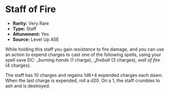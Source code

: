 
# Staff of Fire

* **Rarity:** Very Rare
* **Type:** Staff
* **Attunement:** Yes
* **Source:** Level Up A5E


While holding this staff you gain _resistance_  to fire damage, and you can use an action to expend charges to cast one of the following spells, using your spell save DC: __burning hands_ (1 charge), __fireball_ (3 charges), _wall of fire_  (4 charges).

The staff has 10 charges and regains 1d6+4 expended charges each dawn. When the last charge is expended, roll a d20\. On a 1, the staff crumbles to ash and is destroyed.
